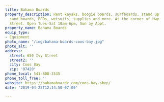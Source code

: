 ```yaml
---
title: Bahama Boards
property_description: Rent kayaks, boogie boards, surfboards, stand up paddleboards,
  sand boards, PFDs, wetsuits, supplies and more. At the corner of Hwy 101 and Ivy
  Street. Open Tues-Sat 10am-6pm, Sun by Appt.
property_name: Bahama Boards
equip_type:
- Equipment
photo_name: "/img/bahama-boards-coos-bay.jpg"
photo_alt: ''
address:
  street: 650 Ivy Street
  street2: ''
  city: Coos Bay
  zip: '97420'
phone_local: 541-808-3535
phone_toll_free: ''
website: https://bahamaboardz.com/coos-bay-shop/
date: '2019-04-25T12:14:50-07:00'

---
```

